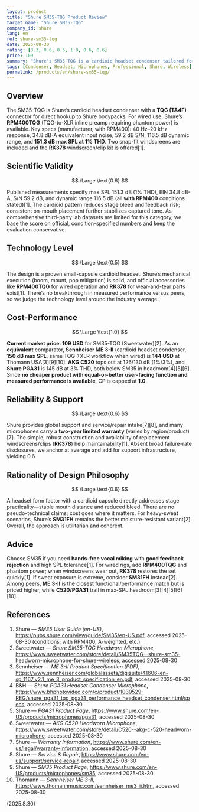 ```yaml
---
layout: product
title: "Shure SM35-TQG Product Review"
target_name: "Shure SM35-TQG"
company_id: shure
lang: en
ref: shure-sm35-tqg
date: 2025-08-30
rating: [3.3, 0.6, 0.5, 1.0, 0.6, 0.6]
price: 109
summary: "Shure's SM35-TQG is a cardioid headset condenser tailored for live vocals and speech. With manufacturer-measured max SPL of 151.3 dB (1% THD, with RPM400 preamp), A-weighted self-noise of 34.8 dB SPL, and 59.2 dB S/N, it excels on loud stages while keeping hands free. Moisture resistance trails the SM31FH, but the SM35 balances isolation, output headroom, and stability well."
tags: [Condenser, Headset, Microphones, Professional, Shure, Wireless]
permalink: /products/en/shure-sm35-tqg/
---
```

## Overview

The SM35-TQG is Shure’s cardioid headset condenser with a **TQG (TA4F)** connector for direct hookup to Shure bodypacks. For wired use, Shure’s **RPM400TQG** (TQG-to-XLR inline preamp requiring phantom power) is available. Key specs (manufacturer, with RPM400): 40 Hz–20 kHz response, 34.8 dB-A equivalent input noise, 59.2 dB S/N, 116.5 dB dynamic range, and **151.3 dB max SPL at 1% THD**. Two snap-fit windscreens are included and the **RK378** windscreen/clip kit is offered[1].

## Scientific Validity

$$ \Large \text{0.6} $$

Published measurements specify max SPL 151.3 dB (1% THD), EIN 34.8 dB-A, S/N 59.2 dB, and dynamic range 116.5 dB (all **with RPM400** conditions stated)[1]. The cardioid pattern reduces stage bleed and feedback risk; consistent on-mouth placement further stabilizes captured tone. As comprehensive third-party lab datasets are limited for this category, we base the score on official, condition-specified numbers and keep the evaluation conservative.

## Technology Level

$$ \Large \text{0.5} $$

The design is a proven small-capsule cardioid headset. Shure’s mechanical execution (boom, mount, pop mitigation) is solid, and official accessories like **RPM400TQG** for wired operation and **RK378** for wear-and-tear parts exist[1]. There’s no breakthrough in measured performance versus peers, so we judge the technology level around the industry average.

## Cost-Performance

$$ \Large \text{1.0} $$

**Current market price: 109 USD** for SM35-TQG (Sweetwater)[2]. As an **equivalent** comparator, **Sennheiser ME 3-II** (cardioid headset condenser, **150 dB max SPL**, same TQG→XLR workflow when wired) is **144 USD** at Thomann USA[3][9][10]. **AKG C520** tops out at 126/130 dB (1%/3%), and **Shure PGA31** is 145 dB at 3% THD, both below SM35 in headroom[4][5][6]. Since **no cheaper product with equal-or-better user-facing function and measured performance is available**, CP is capped at **1.0**.

## Reliability & Support

$$ \Large \text{0.6} $$

Shure provides global support and service/repair intake[7][8], and many microphones carry a **two-year limited warranty** (varies by region/product)[7]. The simple, robust construction and availability of replacement windscreens/clips (**RK378**) help maintainability[1]. Absent broad failure-rate disclosures, we anchor at average and add for support infrastructure, yielding 0.6.

## Rationality of Design Philosophy

$$ \Large \text{0.6} $$

A headset form factor with a cardioid capsule directly addresses stage practicality—stable mouth distance and reduced bleed. There are no pseudo-technical claims; cost goes where it matters. For heavy-sweat scenarios, Shure’s **SM31FH** remains the better moisture-resistant variant[2]. Overall, the approach is utilitarian and coherent.

## Advice

Choose SM35 if you need **hands-free vocal miking** with **good feedback rejection** and high SPL tolerance[1]. For wired rigs, add **RPM400TQG** and phantom power; when windscreens wear out, **RK378** restores the set quickly[1]. If sweat exposure is extreme, consider **SM31FH** instead[2]. Among peers, **ME 3-II** is the closest functional/performance match but is priced higher, while **C520/PGA31** trail in max-SPL headroom[3][4][5][6][10].

## References

1. Shure — *SM35 User Guide (en-US)*, https://pubs.shure.com/view/guide/SM35/en-US.pdf, accessed 2025-08-30 (conditions: with RPM400, A-weighted, etc.)
2. Sweetwater — *Shure SM35-TQG Headworn Microphone*, https://www.sweetwater.com/store/detail/SM35TQG--shure-sm35-headworn-microphone-for-shure-wireless, accessed 2025-08-30
3. Sennheiser — *ME 3-II Product Specification (PDF)*, https://www.sennheiser.com/globalassets/digizuite/41606-en-sp_1167_v2.1_me_3_product_specification_en.pdf, accessed 2025-08-30
4. B&H — *Shure PGA31 Headset Condenser Microphone*, https://www.bhphotovideo.com/c/product/1039529-REG/shure_pga31_tqg_pga31_performance_headset_condenser.html/specs, accessed 2025-08-30
5. Shure — *PGA31 Product Page*, https://www.shure.com/en-US/products/microphones/pga31, accessed 2025-08-30
6. Sweetwater — *AKG C520 Headworn Microphone*, https://www.sweetwater.com/store/detail/C520--akg-c-520-headworn-microphone, accessed 2025-08-30
7. Shure — *Warranty Information*, https://www.shure.com/en-us/legal/warranty-information, accessed 2025-08-30
8. Shure — *Service & Repair*, https://www.shure.com/en-us/support/service-repair, accessed 2025-08-30
9. Shure — *SM35 Product Page*, https://www.shure.com/en-US/products/microphones/sm35, accessed 2025-08-30
10. Thomann — *Sennheiser ME 3-II*, https://www.thomannmusic.com/sennheiser_me3_ii.htm, accessed 2025-08-30

(2025.8.30)

